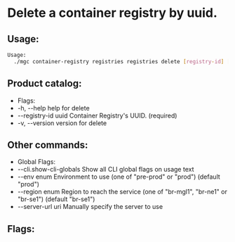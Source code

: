 # Delete a container registry by uuid.

## Usage:
```bash
Usage:
  ./mgc container-registry registries registries delete [registry-id] [flags]
```

## Product catalog:
- Flags:
- -h, --help               help for delete
- --registry-id uuid   Container Registry's UUID. (required)
- -v, --version            version for delete

## Other commands:
- Global Flags:
- --cli.show-cli-globals   Show all CLI global flags on usage text
- --env enum               Environment to use (one of "pre-prod" or "prod") (default "prod")
- --region enum            Region to reach the service (one of "br-mgl1", "br-ne1" or "br-se1") (default "br-se1")
- --server-url uri         Manually specify the server to use

## Flags:
```bash

```

